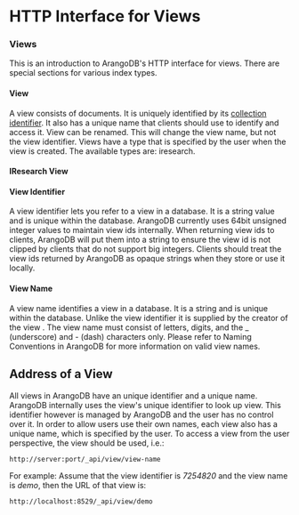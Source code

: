 HTTP Interface for Views
========================

### Views

This is an introduction to ArangoDB's HTTP interface for views.
There are special sections for various index types.

#### View

A view consists of documents. It is uniquely identified by its
[collection identifier](../../Manual/Appendix/Glossary.html#collection-identifier).
It also has a unique name that clients should
use to identify and access it. View can be renamed. This will
change the view name, but not the view identifier.
Views have a type that is specified by the user when the view
is created. The available types are: iresearch.

#### IResearch View

#### View Identifier

A view identifier lets you refer to a view in a database.
It is a string value and is unique within the database.
ArangoDB currently uses 64bit unsigned integer values to maintain
view ids internally. When returning view ids to clients,
ArangoDB will put them into a string to ensure the view id is not
clipped by clients that do not support big integers. Clients should treat
the view ids returned by ArangoDB as opaque strings when they store
or use it locally.

#### View Name

A view name identifies a view in a database. It is a string
and is unique within the database. Unlike the view identifier it is
supplied by the creator of the view . The view name must consist
of letters, digits, and the _ (underscore) and - (dash) characters only.
Please refer to Naming Conventions in ArangoDB for more information on valid
view names.

Address of a View
-----------------

All views in ArangoDB have an unique identifier and a unique
name. ArangoDB internally uses the view's unique identifier to
look up view. This identifier however is managed by ArangoDB
and the user has no control over it. In order to allow users use their
own names, each view also has a unique name, which is specified
by the user.  To access a view from the user perspective, the
view should be used, i.e.:

    http://server:port/_api/view/view-name

For example: Assume that the view identifier is *7254820* and
the view name is *demo*, then the URL of that view is:

    http://localhost:8529/_api/view/demo


